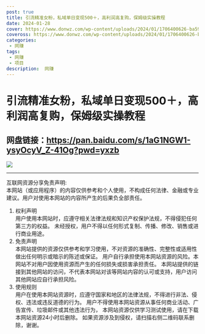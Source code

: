 ```yaml
---
post: true
title: 引流精准女粉，私域单日变现500＋，高利润高复购，保姆级实操教程
date: 2024-01-28
cover: https://www.donwz.com/wp-content/uploads/2024/01/1706400626-ba59e95012de7b5.jpg
coveross: https://www.donwz.com/wp-content/uploads/2024/01/1706400626-ba59e95012de7b5.jpg
categories:
 - 网赚
tags:
 - 网赚
 - 项目
description:  网赚
---
```

# 引流精准女粉，私域单日变现500＋，高利润高复购，保姆级实操教程

## 网盘链接：https://pan.baidu.com/s/1aG1NGW1-ysyOcyV_Z-41Og?pwd=yxzb  

![](https://www.donwz.com/wp-content/uploads/2024/01/1706400626-ba59e95012de7b5.jpg)

---
互联网资源分享免责声明:  
本网站（或应用程序）的内容仅供参考和个人使用，不构成任何法律、金融或专业建议。用户对使用本网站的内容所产生的后果负全部责任。
1. 权利声明  
用户使用本网站时，应遵守相关法律法规和知识产权保护法规，不得侵犯任何第三方的权益。
未经授权，用户不得以任何形式复制、传播、修改、销售或进行商业用途。
2. 免责声明  
本网站提供的资源仅供参考和学习使用，不对资源的准确性、完整性或适用性做出任何明示或暗示的陈述或保证。
用户自行承担使用本网站资源的风险。本网站不对用户因使用资源而产生的任何损失或损害承担责任。
本网站提供的链接到其他网站的访问，不代表本网站对该等网站内容的认可或支持，用户访问其他网站应自行承担风险。
3. 使用规则  
用户在使用本网站资源时，应遵守国家和地区的法律法规，不得进行非法、侵权、违法或违反道德的行为。
用户不得使用本网站资源从事任何商业活动、广告宣传、垃圾邮件或其他违法行为，
本网站资源仅供学习测试使用，请在下载本网站资源24小时后删除。
如果资源涉及到侵权，请扫描右侧二维码联系删除，谢谢。
